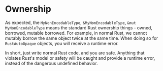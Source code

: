 # Ownership

As expected, the `MyNonEncodableType`, `&MyNonEncodableType`, `&mut MyNonEncodableType`
means the standard Rust ownership things - owned, borrowed, mutable borrowed.
For example, in normal Rust, we cannot mutably borrow the same object twice at the same time.
When doing so for `RustAutoOpaque` objects, you will receive a runtime error.

In short, just write normal Rust code, and you are safe.
Anything that violates Rust's model or safety will be caught and provide a runtime error,
instead of the dangerous undefined behavior.
